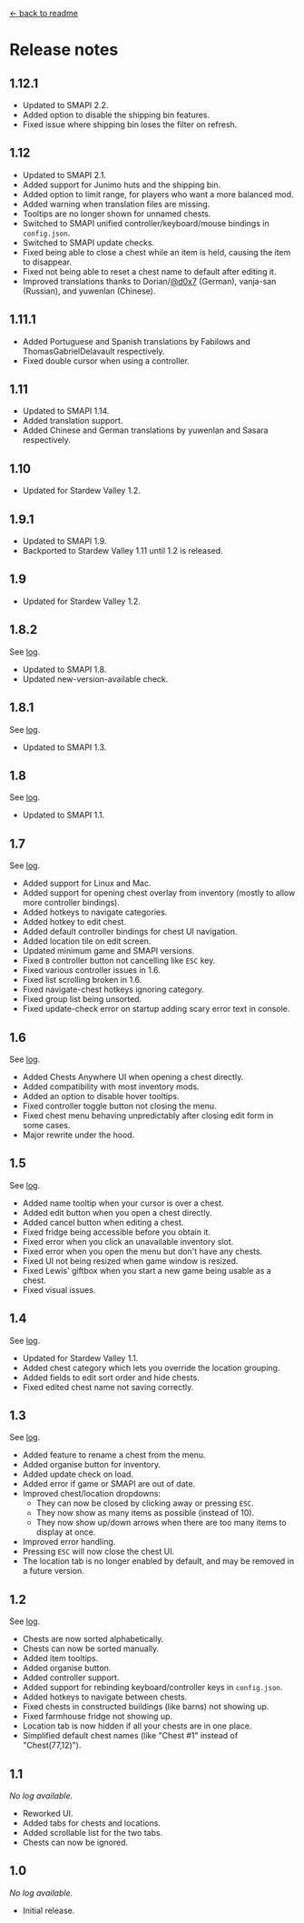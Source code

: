 [← back to readme](README.md)

# Release notes
## 1.12.1
* Updated to SMAPI 2.2.
* Added option to disable the shipping bin features.
* Fixed issue where shipping bin loses the filter on refresh.

## 1.12
* Updated to SMAPI 2.1.
* Added support for Junimo huts and the shipping bin.
* Added option to limit range, for players who want a more balanced mod.
* Added warning when translation files are missing.
* Tooltips are no longer shown for unnamed chests.
* Switched to SMAPI unified controller/keyboard/mouse bindings in `config.json`.
* Switched to SMAPI update checks.
* Fixed being able to close a chest while an item is held, causing the item to disappear.
* Fixed not being able to reset a chest name to default after editing it.
* Improved translations thanks to Dorian/[@d0x7](https://github.com/d0x7) (German), vanja-san (Russian), and yuwenlan (Chinese).

## 1.11.1
* Added Portuguese and Spanish translations by Fabilows and ThomasGabrielDelavault respectively.
* Fixed double cursor when using a controller.

## 1.11
* Updated to SMAPI 1.14.
* Added translation support.
* Added Chinese and German translations by yuwenlan and Sasara respectively.

## 1.10
* Updated for Stardew Valley 1.2.

## 1.9.1
* Updated to SMAPI 1.9.
* Backported to Stardew Valley 1.11 until 1.2 is released.

## 1.9
* Updated for Stardew Valley 1.2.

## 1.8.2
See [log](https://github.com/Pathoschild/StardewMods/compare/a8624da04e0c15e14bfb5936fcc720fe96930051...chests-anywhere/1.8.2).

* Updated to SMAPI 1.8.
* Updated new-version-available check.

## 1.8.1
See [log](https://github.com/Pathoschild/StardewMods/compare/chests-anywhere/1.8...chests-anywhere/1.8.1).

* Updated to SMAPI 1.3.

## 1.8
See [log](https://github.com/Pathoschild/StardewMods/compare/chests-anywhere/1.7...chests-anywhere/1.8).

* Updated to SMAPI 1.1.

## 1.7
See [log](https://github.com/Pathoschild/StardewMods/compare/chests-anywhere/1.6...chests-anywhere/1.7).

* Added support for Linux and Mac.
* Added support for opening chest overlay from inventory (mostly to allow more controller bindings).
* Added hotkeys to navigate categories.
* Added hotkey to edit chest.
* Added default controller bindings for chest UI navigation.
* Added location tile on edit screen.
* Updated minimum game and SMAPI versions.
* Fixed `B` controller button not cancelling like `ESC` key.
* Fixed various controller issues in 1.6.
* Fixed list scrolling broken in 1.6.
* Fixed navigate-chest hotkeys ignoring category.
* Fixed group list being unsorted.
* Fixed update-check error on startup adding scary error text in console.

## 1.6
See [log](https://github.com/Pathoschild/StardewMods/compare/chests-anywhere/1.5...chests-anywhere/1.6).

* Added Chests Anywhere UI when opening a chest directly.
* Added compatibility with most inventory mods.
* Added an option to disable hover tooltips.
* Fixed controller toggle button not closing the menu.
* Fixed chest menu behaving unpredictably after closing edit form in some cases.
* Major rewrite under the hood.

## 1.5
See [log](https://github.com/Pathoschild/StardewMods/compare/chests-anywhere/1.4...chests-anywhere/1.5).

* Added name tooltip when your cursor is over a chest.
* Added edit button when you open a chest directly.
* Added cancel button when editing a chest.
* Fixed fridge being accessible before you obtain it.
* Fixed error when you click an unavailable inventory slot.
* Fixed error when you open the menu but don't have any chests.
* Fixed UI not being resized when game window is resized.
* Fixed Lewis' giftbox when you start a new game being usable as a chest.
* Fixed visual issues.

## 1.4
See [log](https://github.com/Pathoschild/StardewMods/compare/chests-anywhere/1.3...chests-anywhere/1.4).

* Updated for Stardew Valley 1.1.
* Added chest category which lets you override the location grouping.
* Added fields to edit sort order and hide chests.
* Fixed edited chest name not saving correctly.

## 1.3
See [log](https://github.com/Pathoschild/StardewMods/compare/chests-anywhere/1.2...chests-anywhere/1.3).

* Added feature to rename a chest from the menu.
* Added organise button for inventory.
* Added update check on load.
* Added error if game or SMAPI are out of date.
* Improved chest/location dropdowns:
  * They can now be closed by clicking away or pressing `ESC`.
  * They now show as many items as possible (instead of 10).
  * They now show up/down arrows when there are too many items to display at once.
* Improved error handling.
* Pressing `ESC` will now close the chest UI.
* The location tab is no longer enabled by default, and may be removed in a future version.

## 1.2
See [log](https://github.com/Pathoschild/StardewMods/compare/chests-anywhere/1.1...chests-anywhere/1.2).

* Chests are now sorted alphabetically.
* Chests can now be sorted manually.
* Added item tooltips.
* Added organise button.
* Added controller support.
* Added support for rebinding keyboard/controller keys in `config.json`.
* Added hotkeys to navigate between chests.
* Fixed chests in constructed buildings (like barns) not showing up.
* Fixed farmhouse fridge not showing up.
* Location tab is now hidden if all your chests are in one place.
* Simplified default chest names (like "Chest #1" instead of "Chest(77,12)").

## 1.1
_No log available._

* Reworked UI.
* Added tabs for chests and locations.
* Added scrollable list for the two tabs.
* Chests can now be ignored.

## 1.0
_No log available._

* Initial release.
